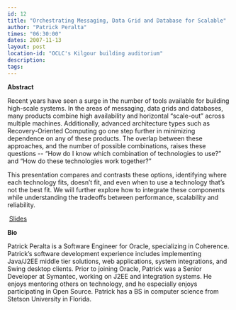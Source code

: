 ```yaml
---
id: 12
title: "Orchestrating Messaging, Data Grid and Database for Scalable"
author: "Patrick Peralta"
times: "06:30:00"
dates: 2007-11-13
layout: post
location-id: "OCLC's Kilgour building auditorium"  
description: 
tags: 
---
```

 **Abstract**  

Recent years have seen a surge in the number of tools available for building high-scale systems. In the areas of messaging, data grids and databases, many products combine high availability and horizontal “scale-out” across multiple machines. Additionally, advanced architecture types such as Recovery-Oriented Computing go one step further in minimizing dependence on any of these products. The overlap between these approaches, and the number of possible combinations, raises these questions -- “How do I know which combination of technologies to use?” and “How do these technologies work together?”

This presentation compares and contrasts these options, identifying where each technology fits, doesn’t fit, and even when to use a technology that’s not the best fit. We will further explore how to integrate these components while understanding the tradeoffs between performance, scalability and reliability.

&nbsp;[Slides](downloads/Orchestrating.pdf)

**Bio**  
  
Patrick Peralta is a Software Engineer for Oracle, specializing in Coherence. Patrick’s software development experience includes implementing Java/J2EE middle tier solutions, web applications, system integrations, and Swing desktop clients. Prior to joining Oracle, Patrick was a Senior Developer at Symantec, working on J2EE and integration systems. He enjoys mentoring others on technology, and he especially enjoys participating in Open Source. Patrick has a BS in computer science from Stetson University in Florida.
